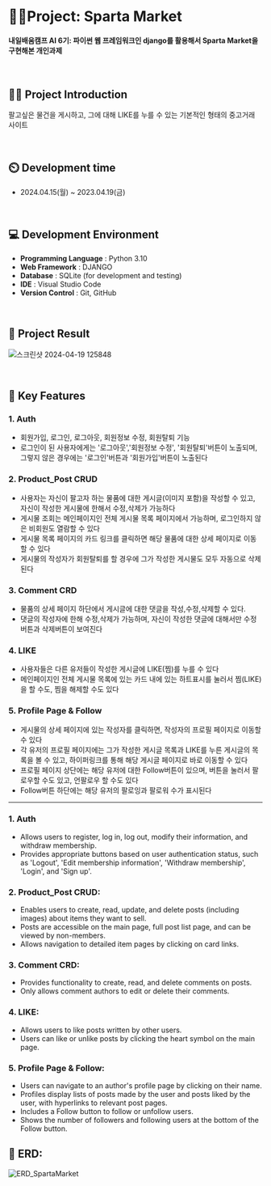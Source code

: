# 👩‍💻Project: Sparta Market
#### 내일배움캠프 AI 6기: 파이썬 웹 프레임워크인 django를 활용해서 Sparta Market을 구현해본 개인과제

<br>

## 👨‍🏫 Project Introduction
팔고싶은 물건을 게시하고, 그에 대해 LIKE를 누를 수 있는 기본적인 형태의 중고거래 사이트

<br>

## ⏲️ Development time
- 2024.04.15(월) ~ 2023.04.19(금)


<br>

## 💻 Development Environment
- **Programming Language** : Python 3.10
- **Web Framework** : DJANGO
- **Database** : SQLite (for development and testing)
- **IDE** : Visual Studio Code
- **Version Control** : Git, GitHub
  
<br>

## 📝 Project Result

![스크린샷 2024-04-19 125848](https://github.com/soyeongpark2090/spartamarket/assets/159408752/e7b67405-1bb5-4127-9809-9c92d5dee004)


<br>


## 📌 Key Features

### 1. Auth
   - 회원가입, 로그인, 로그아웃, 회원정보 수정, 회원탈퇴 기능
   - 로그인이 된 사용자에게는 '로그아웃','회원정보 수정', '회원탈퇴'버튼이 노출되며, 그렇지 않은 경우에는 '로그인'버튼과 '회원가입'버튼이 노출된다

### 2. Product_Post CRUD
   - 사용자는 자신이 팔고자 하는 물품에 대한 게시글(이미지 포함)을 작성할 수 있고, 자신이 작성한 게시물에 한해서 수정,삭제가 가능하다
   - 게시물 조회는 메인페이지인 전체 게시물 목록 페이지에서 가능하며, 로그인하지 않은 비회원도 열람할 수 있다
   - 게시물 목록 페이지의 카드 링크를 클릭하면 해당 물품에 대한 상세 페이지로 이동할 수 있다
   - 게시물의 작성자가 회원탈퇴를 할 경우에 그가 작성한 게시물도 모두 자동으로 삭제된다

### 3. Comment CRD
   - 물품의 상세 페이지 하단에서 게시글에 대한 댓글을 작성,수정,삭제할 수 있다.
   - 댓글의 작성자에 한해 수정,삭제가 가능하며, 자신이 작성한 댓글에 대해서만 수정버튼과 삭제버튼이 보여진다
     
### 4. LIKE
   - 사용자들은 다른 유저들이 작성한 게시글에 LIKE(찜)를 누를 수 있다
   - 메인페이지인 전체 게시물 목록에 있는 카드 내에 있는 하트표시를 눌러서 찜(LIKE)을 할 수도, 찜을 해제할 수도 있다
     
### 5. Profile Page & Follow
   - 게시물의 상세 페이지에 있는 작성자를 클릭하면, 작성자의 프로필 페이지로 이동할 수 있다
   - 각 유저의 프로필 페이지에는 그가 작성한 게시글 목록과 LIKE를 누른 게시글의 목록을 볼 수 있고, 하이퍼링크를 통해 해당 게시글 페이지로 바로 이동할 수 있다
   - 프로필 페이지 상단에는 해당 유저에 대한 Follow버튼이 있으며, 버튼을 눌러서 팔로우할 수도 있고, 언팔로우 할 수도 있다
   - Follow버튼 하단에는 해당 유저의 팔로잉과 팔로워 수가 표시된다

<hr>

### 1. Auth
  - Allows users to register, log in, log out, modify their information, and withdraw membership.
  - Provides appropriate buttons based on user authentication status, such as 'Logout', 'Edit membership information', 'Withdraw membership', 'Login', and 'Sign up'.

### 2. Product_Post CRUD:
  - Enables users to create, read, update, and delete posts (including images) about items they want to sell.
  - Posts are accessible on the main page, full post list page, and can be viewed by non-members.
  - Allows navigation to detailed item pages by clicking on card links.

### 3. Comment CRD:
  - Provides functionality to create, read, and delete comments on posts.
  - Only allows comment authors to edit or delete their comments.

### 4. LIKE:
  - Allows users to like posts written by other users.
  - Users can like or unlike posts by clicking the heart symbol on the main page.


### 5. Profile Page & Follow:
  - Users can navigate to an author's profile page by clicking on their name.
  - Profiles display lists of posts made by the user and posts liked by the user, with hyperlinks to relevant post pages.
  - Includes a Follow button to follow or unfollow users.
  - Shows the number of followers and following users at the bottom of the Follow button.
     

## 📄 ERD:
![ERD_SpartaMarket](https://github.com/soyeongpark2090/spartamarket/assets/159408752/7b749245-37fe-430c-b5d7-fd178632a5c4)
